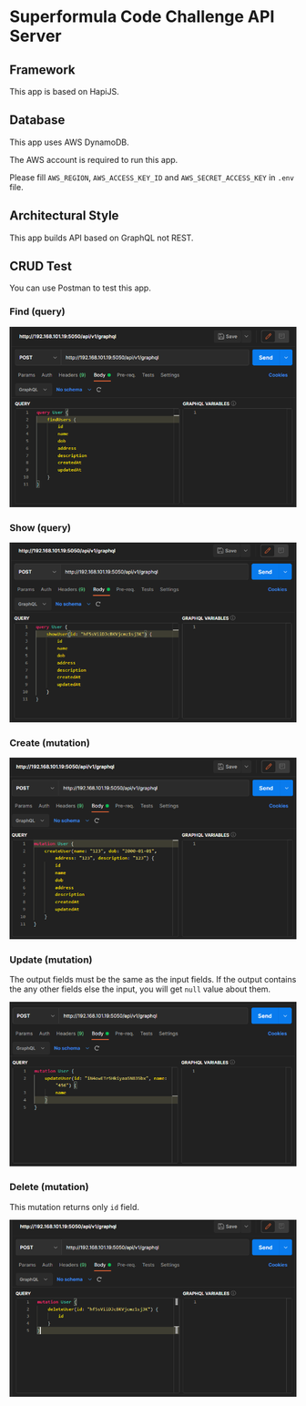 # Superformula Code Challenge API Server

## Framework

This app is based on HapiJS.

## Database

This app uses AWS DynamoDB.

The AWS account is required to run this app.

Please fill `AWS_REGION`, `AWS_ACCESS_KEY_ID` and `AWS_SECRET_ACCESS_KEY` in `.env` file.

## Architectural Style

This app builds API based on GraphQL not REST.

## CRUD Test

You can use Postman to test this app.

### Find (query)

![Find Users](assets/image/find.png "Find Users")

### Show (query)

![Show User](assets/image/show.png "Show User")

### Create (mutation)

![Create User](assets/image/create.png "Create User")

### Update (mutation)

The output fields must be the same as the input fields. If the output contains the any other fields else the input, you will get `null` value about them.

![Update User](assets/image/update.png "Update User")

### Delete (mutation)

This mutation returns only `id` field.

![Delete User](assets/image/delete.png "Delete User")
